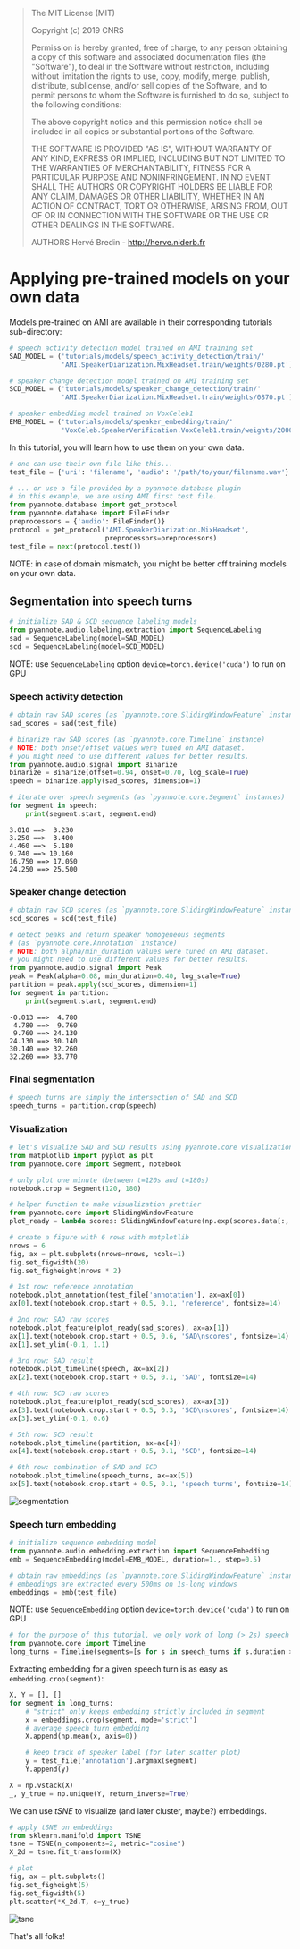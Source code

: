 > The MIT License (MIT)
>
> Copyright (c) 2019 CNRS
>
> Permission is hereby granted, free of charge, to any person obtaining a copy
> of this software and associated documentation files (the "Software"), to deal
> in the Software without restriction, including without limitation the rights
> to use, copy, modify, merge, publish, distribute, sublicense, and/or sell
> copies of the Software, and to permit persons to whom the Software is
> furnished to do so, subject to the following conditions:
>
> The above copyright notice and this permission notice shall be included in all
> copies or substantial portions of the Software.
>
> THE SOFTWARE IS PROVIDED "AS IS", WITHOUT WARRANTY OF ANY KIND, EXPRESS OR
> IMPLIED, INCLUDING BUT NOT LIMITED TO THE WARRANTIES OF MERCHANTABILITY,
> FITNESS FOR A PARTICULAR PURPOSE AND NONINFRINGEMENT. IN NO EVENT SHALL THE
> AUTHORS OR COPYRIGHT HOLDERS BE LIABLE FOR ANY CLAIM, DAMAGES OR OTHER
> LIABILITY, WHETHER IN AN ACTION OF CONTRACT, TORT OR OTHERWISE, ARISING FROM,
> OUT OF OR IN CONNECTION WITH THE SOFTWARE OR THE USE OR OTHER DEALINGS IN THE
> SOFTWARE.
>
> AUTHORS
> Hervé Bredin - http://herve.niderb.fr

# Applying pre-trained models on your own data

Models pre-trained on AMI are available in their corresponding tutorials sub-directory:
```python
# speech activity detection model trained on AMI training set
SAD_MODEL = ('tutorials/models/speech_activity_detection/train/'
             'AMI.SpeakerDiarization.MixHeadset.train/weights/0280.pt')

# speaker change detection model trained on AMI training set
SCD_MODEL = ('tutorials/models/speaker_change_detection/train/'
             'AMI.SpeakerDiarization.MixHeadset.train/weights/0870.pt')

# speaker embedding model trained on VoxCeleb1
EMB_MODEL = ('tutorials/models/speaker_embedding/train/'               
             'VoxCeleb.SpeakerVerification.VoxCeleb1.train/weights/2000.pt')
```

In this tutorial, you will learn how to use them on your own data.

```python
# one can use their own file like this...
test_file = {'uri': 'filename', 'audio': '/path/to/your/filename.wav'}

# ... or use a file provided by a pyannote.database plugin
# in this example, we are using AMI first test file.
from pyannote.database import get_protocol
from pyannote.database import FileFinder
preprocessors = {'audio': FileFinder()}
protocol = get_protocol('AMI.SpeakerDiarization.MixHeadset',
                        preprocessors=preprocessors)
test_file = next(protocol.test())
```

NOTE: in case of domain mismatch, you might be better off training models on your own data.

## Segmentation into speech turns

```python
# initialize SAD & SCD sequence labeling models
from pyannote.audio.labeling.extraction import SequenceLabeling
sad = SequenceLabeling(model=SAD_MODEL)
scd = SequenceLabeling(model=SCD_MODEL)
```

NOTE: use `SequenceLabeling` option `device=torch.device('cuda')` to run on GPU

### Speech activity detection

```python
# obtain raw SAD scores (as `pyannote.core.SlidingWindowFeature` instance)
sad_scores = sad(test_file)

# binarize raw SAD scores (as `pyannote.core.Timeline` instance)
# NOTE: both onset/offset values were tuned on AMI dataset.
# you might need to use different values for better results.
from pyannote.audio.signal import Binarize
binarize = Binarize(offset=0.94, onset=0.70, log_scale=True)
speech = binarize.apply(sad_scores, dimension=1)

# iterate over speech segments (as `pyannote.core.Segment` instances)
for segment in speech:
    print(segment.start, segment.end)
```
```
3.010 ==>  3.230
3.250 ==>  3.400
4.460 ==>  5.180
9.740 ==> 10.160
16.750 ==> 17.050
24.250 ==> 25.500
```

### Speaker change detection

```python
# obtain raw SCD scores (as `pyannote.core.SlidingWindowFeature` instance)
scd_scores = scd(test_file)

# detect peaks and return speaker homogeneous segments 
# (as `pyannote.core.Annotation` instance)
# NOTE: both alpha/min_duration values were tuned on AMI dataset.
# you might need to use different values for better results.
from pyannote.audio.signal import Peak
peak = Peak(alpha=0.08, min_duration=0.40, log_scale=True)
partition = peak.apply(scd_scores, dimension=1)
for segment in partition:
    print(segment.start, segment.end)
```
```
-0.013 ==>  4.780
 4.780 ==>  9.760
 9.760 ==> 24.130
24.130 ==> 30.140
30.140 ==> 32.260
32.260 ==> 33.770
```

### Final segmentation

```python
# speech turns are simply the intersection of SAD and SCD
speech_turns = partition.crop(speech)
```

### Visualization

```python
# let's visualize SAD and SCD results using pyannote.core visualization API
from matplotlib import pyplot as plt
from pyannote.core import Segment, notebook

# only plot one minute (between t=120s and t=180s)
notebook.crop = Segment(120, 180)

# helper function to make visualization prettier
from pyannote.core import SlidingWindowFeature
plot_ready = lambda scores: SlidingWindowFeature(np.exp(scores.data[:, 1:]), scores.sliding_window)

# create a figure with 6 rows with matplotlib
nrows = 6
fig, ax = plt.subplots(nrows=nrows, ncols=1)
fig.set_figwidth(20)
fig.set_figheight(nrows * 2)

# 1st row: reference annotation
notebook.plot_annotation(test_file['annotation'], ax=ax[0])
ax[0].text(notebook.crop.start + 0.5, 0.1, 'reference', fontsize=14)

# 2nd row: SAD raw scores
notebook.plot_feature(plot_ready(sad_scores), ax=ax[1])
ax[1].text(notebook.crop.start + 0.5, 0.6, 'SAD\nscores', fontsize=14)
ax[1].set_ylim(-0.1, 1.1)

# 3rd row: SAD result
notebook.plot_timeline(speech, ax=ax[2])
ax[2].text(notebook.crop.start + 0.5, 0.1, 'SAD', fontsize=14)

# 4th row: SCD raw scores
notebook.plot_feature(plot_ready(scd_scores), ax=ax[3])
ax[3].text(notebook.crop.start + 0.5, 0.3, 'SCD\nscores', fontsize=14)
ax[3].set_ylim(-0.1, 0.6)

# 5th row: SCD result
notebook.plot_timeline(partition, ax=ax[4])
ax[4].text(notebook.crop.start + 0.5, 0.1, 'SCD', fontsize=14)

# 6th row: combination of SAD and SCD
notebook.plot_timeline(speech_turns, ax=ax[5])
ax[5].text(notebook.crop.start + 0.5, 0.1, 'speech turns', fontsize=14)
```

![segmentation](segmentation.png)

### Speech turn embedding

```python
# initialize sequence embedding model
from pyannote.audio.embedding.extraction import SequenceEmbedding
emb = SequenceEmbedding(model=EMB_MODEL, duration=1., step=0.5)

# obtain raw embeddings (as `pyannote.core.SlidingWindowFeature` instance)
# embeddings are extracted every 500ms on 1s-long windows
embeddings = emb(test_file)
```

NOTE: use `SequenceEmbedding` option `device=torch.device('cuda')` to run on GPU

```python
# for the purpose of this tutorial, we only work of long (> 2s) speech turns
from pyannote.core import Timeline
long_turns = Timeline(segments=[s for s in speech_turns if s.duration > 2.])
```

Extracting embedding for a given speech turn is as easy as `embedding.crop(segment)`:

```python
X, Y = [], []
for segment in long_turns:
    # "strict" only keeps embedding strictly included in segment
    x = embeddings.crop(segment, mode='strict')
    # average speech turn embedding
    X.append(np.mean(x, axis=0))

    # keep track of speaker label (for later scatter plot)
    y = test_file['annotation'].argmax(segment)
    Y.append(y)

X = np.vstack(X)
_, y_true = np.unique(Y, return_inverse=True)
```

We can use *tSNE* to visualize (and later cluster, maybe?) embeddings.

```python
# apply tSNE on embeddings
from sklearn.manifold import TSNE
tsne = TSNE(n_components=2, metric="cosine")
X_2d = tsne.fit_transform(X)

# plot 
fig, ax = plt.subplots()
fig.set_figheight(5)
fig.set_figwidth(5)
plt.scatter(*X_2d.T, c=y_true)
```

![tsne](tsne.png)

That's all folks!
